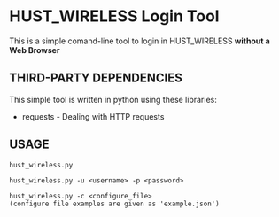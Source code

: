 HUST_WIRELESS Login Tool
=========================
This is a simple comand-line tool to login in HUST\_WIRELESS **without a Web Browser**


THIRD-PARTY DEPENDENCIES
------------------------
This simple tool is written in python using these libraries:

* requests - Dealing with HTTP requests


USAGE
-----
    hust_wireless.py

    hust_wireless.py -u <username> -p <password>

    hust_wireless.py -c <configure_file>
    (configure file examples are given as 'example.json')

